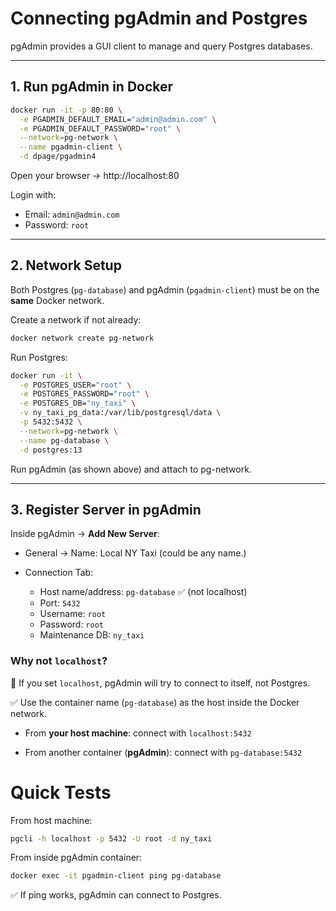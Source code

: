 # Connecting pgAdmin and Postgres

pgAdmin provides a GUI client to manage and query Postgres databases.

---

## 1. Run pgAdmin in Docker

```bash
docker run -it -p 80:80 \
  -e PGADMIN_DEFAULT_EMAIL="admin@admin.com" \
  -e PGADMIN_DEFAULT_PASSWORD="root" \
  --network=pg-network \
  --name pgadmin-client \
  -d dpage/pgadmin4
```

Open your browser → http://localhost:80

Login with:
- Email: `admin@admin.com`
- Password: `root`

---

## 2. Network Setup

Both Postgres (`pg-database`) and pgAdmin (`pgadmin-client`) must be on the **same** Docker network.

Create a network if not already:

```bash
docker network create pg-network
```


Run Postgres:

```bash
docker run -it \
  -e POSTGRES_USER="root" \
  -e POSTGRES_PASSWORD="root" \
  -e POSTGRES_DB="ny_taxi" \
  -v ny_taxi_pg_data:/var/lib/postgresql/data \
  -p 5432:5432 \
  --network=pg-network \
  --name pg-database \
  -d postgres:13

```

Run pgAdmin (as shown above) and attach to pg-network.

---

## 3. Register Server in pgAdmin

Inside pgAdmin → **Add New Server**:

- General → Name: Local NY Taxi (could be any name.)

- Connection Tab:

    - Host name/address: `pg-database` ✅ (not localhost)
    - Port: `5432`
    - Username: `root`
    - Password: `root`
    - Maintenance DB: `ny_taxi`

### Why not `localhost`?

🔴 If you set `localhost`, pgAdmin will try to connect to itself, not Postgres.

✅ Use the container name (`pg-database`) as the host inside the Docker network.

- From **your host machine**: connect with `localhost:5432`

- From another container (**pgAdmin**): connect with `pg-database:5432`

# Quick Tests

From host machine:

```bash
pgcli -h localhost -p 5432 -U root -d ny_taxi

```

From inside pgAdmin container:

```bash
docker exec -it pgadmin-client ping pg-database

```

✅ If ping works, pgAdmin can connect to Postgres.